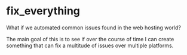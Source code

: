 # fix_everything
What if we automated common issues found in the web hosting world?

The main goal of this is to see if over the course of time I can create something that can fix a multitude of issues over multiple platforms.

